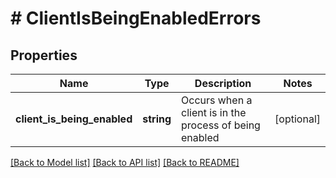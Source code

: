 # # ClientIsBeingEnabledErrors

## Properties

Name | Type | Description | Notes
------------ | ------------- | ------------- | -------------
**client_is_being_enabled** | **string** | Occurs when a client is in the process of  being enabled | [optional]

[[Back to Model list]](../../README.md#models) [[Back to API list]](../../README.md#endpoints) [[Back to README]](../../README.md)
